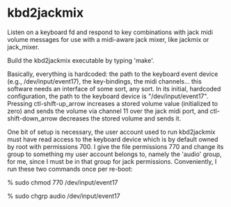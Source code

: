 kbd2jackmix
===========

Listen on a keyboard fd and respond to key combinations with jack midi volume messages for use with a midi-aware jack mixer, like jackmix or jack_mixer.

Build the kbd2jackmix executable by typing 'make'.  

Basically, everything is hardcoded: the path to the keyboard event device (e.g., /dev/input/event17), the key-bindings, the midi channels... this software needs an interface of some sort, any sort. In its initial, hardcoded configuration, the path to the keyboard device is "/dev/input/event17".  Pressing ctl-shift-up_arrow increases a stored volume value (initialized to zero) and sends the volume via channel 11 over the jack midi port, and ctl-shift-down_arrow decreases the stored volume and sends it.  

One bit of setup is necessary, the user account used to run kbd2jackmix must have read access to the keyboard device which is by default owned by root with permissions 700.  I give the file permissions 770 and change its group to something my user account belongs to, namely the 'audio' group, for me, since I must be in that group for jack permissions.  Conveniently, I run these two commands once per re-boot:

 % sudo chmod 770 /dev/input/event17
 
 % sudo chgrp audio /dev/input/event17
 
